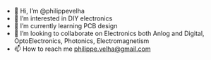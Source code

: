 - 👋 Hi, I’m @philippevelha
- 👀 I’m interested in DIY electronics
- 🌱 I’m currently learning PCB design
- 💞️ I’m looking to collaborate on Electronics both Anlog and Digital, OptoElectronics, Photonics, Electromagnetism
- 📫 How to reach me philippe.velha@gmail.com

<!---
philippevelha/philippevelha is a ✨ special ✨ repository because its `README.md` (this file) appears on your GitHub profile.
You can click the Preview link to take a look at your changes.
--->
